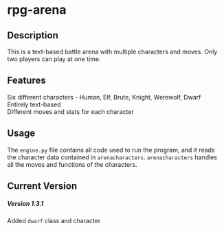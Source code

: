 # rpg-arena
###

## Description
This is a text-based battle arena with multiple characters and moves. 
Only two players can play at one time.

## Features
Six different characters - Human, Elf, Brute, Knight, Werewolf, Dwarf\
Entirely text-based\
Different moves and stats for each character

## Usage
The `engine.py` file contains all code used to run the program, and it reads the character data 
contained in `arenacharacters`. `arenacharacters` handles all the moves and functions of the characters.

## Current Version
##### Version 1.3.1
Added `dwarf` class and character
